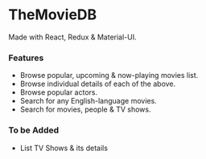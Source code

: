 # TheMovieDB

Made with React, Redux & Material-UI.

### Features

- Browse popular, upcoming & now-playing movies list.
- Browse individual details of each of the above.
- Browse popular actors.
- Search for any English-language movies. 
- Search for movies, people & TV shows.

### To be Added

- List TV Shows & its details

